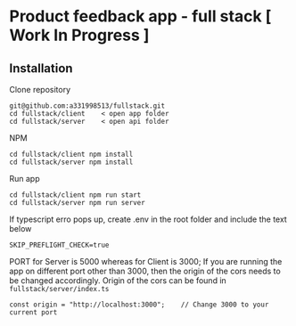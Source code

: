 # Product feedback app - full stack [ Work In Progress ]

## Installation

Clone repository

```
git@github.com:a331998513/fullstack.git
cd fullstack/client    < open app folder
cd fullstack/server    < open api folder
```

NPM

``` 
cd fullstack/client npm install
cd fullstack/server npm install
```

Run app 

```
cd fullstack/client npm run start
cd fullstack/server npm run server
```

If typescript erro pops up, create .env in the root folder and include the text below
```
SKIP_PREFLIGHT_CHECK=true
```

PORT for Server is 5000 whereas for Client is 3000;
If you are running the app on different port other than 3000, then the origin of the cors needs to be changed accordingly. 
Origin of the cors can be found in `fullstack/server/index.ts` 
```
const origin = "http://localhost:3000";    // Change 3000 to your current port
```

